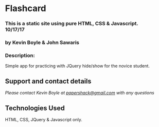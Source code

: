 # Flashcard
### This is a static site using pure HTML, CSS & Javascript. 10/17/17
### by **Kevin Boyle & John Sawaris**

### Description:
Simple app for practicing with JQuery hide/show for the novice student.


## Support and contact details

_Please contact Kevin Boyle at papershack@gmail.com with any questions_

## Technologies Used

HTML, CSS, JQuery & Javascript only.
